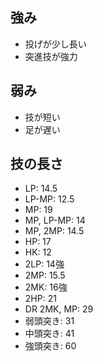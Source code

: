 ## 強み

- 投げが少し長い
- 突進技が強力

## 弱み

- 技が短い
- 足が遅い

## 技の長さ

- LP: 14.5
- LP-MP: 12.5
- MP: 19
- MP, LP-MP: 14
- MP, 2MP: 14.5
- HP: 17
- HK: 12
- 2LP: 14強
- 2MP: 15.5
- 2MK: 16強
- 2HP: 21
- DR 2MK, MP: 29
- 弱頭突き: 31
- 中頭突き: 41
- 強頭突き: 60
